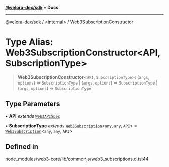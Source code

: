 [**@velora-dex/sdk**](../../README.md) • **Docs**

***

[@velora-dex/sdk](../../globals.md) / [\<internal\>](../README.md) / Web3SubscriptionConstructor

# Type Alias: Web3SubscriptionConstructor\<API, SubscriptionType\>

> **Web3SubscriptionConstructor**\<`API`, `SubscriptionType`\>: (`args`, `options`) => `SubscriptionType` \| (`args`, `options`) => `SubscriptionType` \| (`args`, `options`) => `SubscriptionType`

## Type Parameters

• **API** *extends* [`Web3APISpec`](Web3APISpec.md)

• **SubscriptionType** *extends* [`Web3Subscription`](../classes/Web3Subscription.md)\<`any`, `any`, `API`\> = [`Web3Subscription`](../classes/Web3Subscription.md)\<`any`, `any`, `API`\>

## Defined in

node\_modules/web3-core/lib/commonjs/web3\_subscriptions.d.ts:44
